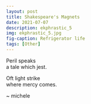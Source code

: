 ```yaml
---
layout: post
title: Shakespeare's Magnets
date: 2021-07-07
description: ekphrastic_5
img: ekphrastic_5.jpg
fig-caption: Refrigerator life
tags: [Other]
---
```

Peril speaks    
a tale which jest.    
        
Oft light strike     
where mercy comes.      

~ michele
